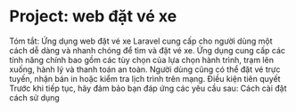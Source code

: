 <h1>Project: web đặt vé xe </h1>
Tóm tắt: Ứng dụng web đặt vé xe Laravel cung cấp cho người dùng một cách dễ dàng và nhanh chóng để tìm và đặt vé xe. Ứng dụng cung cấp các tính năng chính bao gồm các tùy chọn của lựa chọn hành trình, trạm lên xuống, hành lý và thanh toán an toàn. Người dùng cũng có thể đặt vé trực tuyến, nhận bản in hoặc kiểm tra lịch trình trên mạng.
Điều kiện tiên quyết
Trước khi tiếp tục, hãy đảm bảo bạn đáp ứng các yêu cầu sau:
Cách cài đặt
cách sử dụng
